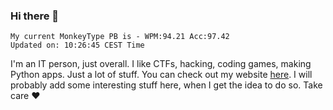 ### Hi there 👋
<!-- PB START -->
```
My current MonkeyType PB is - WPM:94.21 Acc:97.42
Updated on: 10:26:45 CEST Time
```
<!-- PB END -->
I'm an IT person, just overall. I like CTFs, hacking, coding games, making Python apps. Just a lot of stuff.
You can check out my website [here](https://skill3472.github.io/).
I will probably add some interesting stuff here, when I get the idea to do so. Take care ❤️
